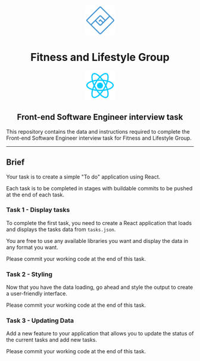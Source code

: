 <p align="center">
  <a href="https://fitlg.com">
    <img alt="Fitness and Lifestyle Group" src="./_docs/img/flg-logo.png" width=80 />
  </a>
</p>
<h1 align="center">
  Fitness and Lifestyle Group
</h1>

<p align="center">
  <a href="https://reactjs.org/">
    <img alt="React" src="./_docs/img/react-logo.png" width="80">
  </a>
</p>

<h2 align="center">
  Front-end Software Engineer interview task
</h2>

This repository contains the data and instructions required to complete the Front-end Software Engineer interview task for Fitness and Lifestyle Group.

---

## Brief

Your task is to create a simple "To do" application using React.

Each task is to be completed in stages with buildable commits to be pushed at the end of each task.

### Task 1 - Display tasks

To complete the first task, you need to create a React application that loads and displays the tasks data from `tasks.json`.

You are free to use any available libraries you want and display the data in any format you want.

Please commit your working code at the end of this task.

### Task 2 - Styling

Now that you have the data loading, go ahead and style the output to create a user-friendly interface.

Please commit your working code at the end of this task.

### Task 3 - Updating Data

Add a new feature to your application that allows you to update the status of the current tasks and add new tasks.

Please commit your working code at the end of this task.
